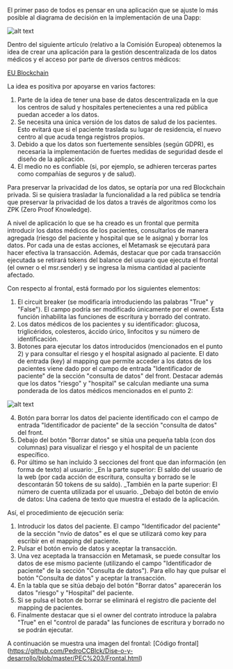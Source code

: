 El primer paso de todos es pensar en una aplicación que se ajuste lo más posible al diagrama de decisión en la implementación de una Dapp:

![alt text](https://github.com/PedroCCBlck/Dise-o-y-desarrollo/blob/master/PEC%203/diagrama%20de%20decisi%C3%B3n%20blockchain.png "Blockchain decision")

Dentro del siguiente artículo (relativo a la Comisión Europea) obtenemos la idea de crear una aplicación para la gestión descentralizada de los datos médicos y el acceso por parte de diversos centros médicos:

[EU Blockchain](https://ec.europa.eu/digital-single-market/en/blockchain-technologies)

La idea es positiva por apoyarse en varios factores:
1) Parte de la idea de tener una base de datos descentralizada en la que los centros de salud y hospitales pertenecientes a una red pública puedan acceder a los datos.
2) Se necesita una única versión de los datos de salud de los pacientes. Esto evitará que si el paciente traslada su lugar de residencia, el nuevo centro al que acuda tenga registros propios.
3) Debido a que los datos son fuertemente sensibles (según GDPR), es necesaria la implementación de fuertes medidas de seguridad desde el diseño de la aplicación.
4) El medio no es confiable (si, por ejemplo, se adhieren terceras partes como compañías de seguros y de salud).

Para preservar la privacidad de los datos, se optaría por una red Blockchain privada. Si se quisiera trasladar la funcionalidad a la red pública se tendría que preservar la privacidad de los datos a través de algoritmos como los ZPK (Zero Proof Knowledge).

A nivel de aplicación lo que se ha creado es un frontal que permita introducir los datos médicos de los pacientes, consultarlos de manera agregada (riesgo del paciente y hospital que se le asigna) y borrar los datos. Por cada una de estas acciones, el Metamask se ejecutará para hacer efectiva la transacción. Además, destacar que por cada transacción ejecutada se retirará tokens del balance del usuario que ejecuta el frontal (el owner o el msr.sender) y se ingresa la misma cantidad al paciente afectado.

Con respecto al frontal, está formado por los siguientes elementos:
1) El circuit breaker (se modificaría introduciendo las palabras "True" y "False"). El campo podría ser modificado únicamente por el owner. Esta función inhabilita las funciones de escritura y borrado del contrato.
2) Los datos médicos de los pacientes y su identificador: glucosa, triglicéridos, colesteros, áccido úrico, linfocitos y su número de identificación.
3) Botones para ejecutar los datos introducidos (mencionados en el punto 2) y para consultar el riesgo y el hospital asignado al paciente. El dato de entrada (key) al mapping que permite acceder a los datos de los pacientes viene dado por el campo de entrada "Identificador de paciente" de la sección "consulta de datos" del front.
Destacar además que los datos "riesgo" y "hospital" se calculan mediante una suma ponderada de los datos médicos mencionados en el punto 2:

![alt text](https://github.com/PedroCCBlck/Dise-o-y-desarrollo/blob/master/PEC%203/Modelo%20calculo%20riesgo.png, "Modelo riesgo")
    
4) Botón para borrar los datos del paciente identificado con el campo de entrada "Identificador de paciente" de la sección "consulta de datos" del front.
5) Debajo del botón "Borrar datos" se sitúa una pequeña tabla (con dos columnas) para visualizar el riesgo y el hospital de un paciente específico.
6) Por último se han incluido 3 secciones del front que dan información (en forma de texto) al usuario:
_En la parte superior: El saldo del usuario de la web (por cada acción de escritura, consulta y borrado se le descontarán 50 tokens de su saldo).
_También en la parte superior: El número de cuenta utilizada por el usuario.
_Debajo del botón de envío de datos: Una cadena de texto que muestra el estado de la aplicación.

Así, el procedimiento de ejecución sería:
1) Introducir los datos del paciente. El campo "Identificador del paciente" de la sección "nvío de datos" es el que se utilizará como key para escribir en el mapping del paciente. 
2) Pulsar el botón envío de datos y aceptar la transacción.
3) Una vez aceptada la transacción en Metamask, se puede consultar los datos de ese mismo paciente (utilizando el campo "Identificador de paciente" de la sección "Consulta de datos"). Para ello hay que pulsar el botón "Consulta de datos" y aceptar la transacción.
4) En la tabla que se sitúa debajo del botón "Borrar datos" aparecerán los datos "riesgo" y "Hospital" del paciente.
5) Si se pulsa el boton de borrar se eliminará el registro dle paciente del mapping de pacientes.
6) Finalmente destacar que si el owner del contrato introduce la palabra "True" en el "control de parada" las funciones de escritura y borrado no se podrán ejecutar.

A continuación se muestra una imagen del frontal:
[Código frontal] (https://github.com/PedroCCBlck/Dise-o-y-desarrollo/blob/master/PEC%203/Frontal.html)

